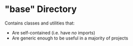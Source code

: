 # "base" Directory

Contains classes and utilities that:

- Are self-contained (i.e. have *no* imports)
- Are generic enough to be useful in a majority of projects
